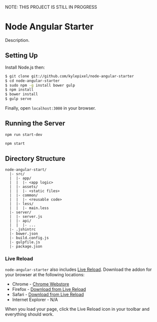 NOTE: THIS PROJECT IS STILL IN PROGRESS

# Node Angular Starter

Description.

## Setting Up

Install Node.js then:

```sh
$ git clone git://github.com/kylepixel/node-angular-starter
$ cd node-angular-starter
$ sudo npm -g install bower gulp
$ npm install
$ bower install
$ gulp serve
```

Finally, open `localhost:3000` in your browser.

## Running the Server

```sh
npm run start-dev
```

```sh
npm start
```

## Directory Structure

```
node-angular-start/
  |- src/
  |  |- app/
  |  |  |- <app logic>
  |  |- assets/
  |  |  |- <static files>
  |  |- common/
  |  |  |- <reusable code>
  |  |- less/
  |  |  |- main.less
  |- server/
  |  |- server.js
  |  |- api/
  |  |  |- ...
  |- .jshintrc
  |- bower.json
  |- build.config.js
  |- gulpfile.js
  |- package.json
```

### Live Reload

`node-angular-starter` also includes [Live Reload](http://livereload.com/). Download the addon for your browser at the following locations:

- Chrome - [Chrome Webstore](https://chrome.google.com/webstore/detail/livereload/jnihajbhpnppcggbcgedagnkighmdlei)
- Firefox - [Download from Live Reload](http://download.livereload.com/2.0.8/LiveReload-2.0.8.xpi)
- Safari - [Download from Live Reload](http://download.livereload.com/2.0.9/LiveReload-2.0.9.safariextz)
- Internet Explorer - N/A

When you load your page, click the Live Reload icon in your toolbar and
everything should work.
